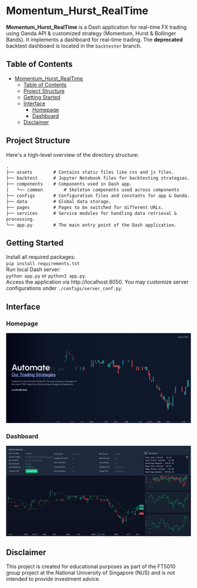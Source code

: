 # Momentum_Hurst_RealTime

__Momentum_Hurst_RealTime__ is a Dash application for real-time FX trading using Oanda API & customized strategy (Momentum, Hurst & Bollinger Bands). It implements a dashboard for real-time trading. The __deprecated__ backtest dashboard is located in the `backtester` branch.

## Table of Contents

- [Momentum\_Hurst\_RealTime](#momentum_hurst_realtime)
  - [Table of Contents](#table-of-contents)
  - [Project Structure](#project-structure)
  - [Getting Started](#getting-started)
  - [Interface](#interface)
    - [Homepage](#homepage)
    - [Dashboard](#dashboard)
  - [Disclaimer](#disclaimer)

## Project Structure

Here's a high-level overview of the directory structure:

```plaintext
.
├── assets        # Contains static files like css and js files.
├── backtest      # Jupyter Notebook files for backtesting strategies.
├── components    # Components used in Dash app.
|   └── common        # Skeleton components used across components
├── configs       # Configuration files and constants for app & Oanda.
├── data          # Global data storage.
├── pages         # Pages to be switched for different URLs.
├── services      # Service modules for handling data retrieval & processing.
└── app.py        # The main entry point of the Dash application.
```

## Getting Started
Install all required packages:\
`pip install requirements.txt`\
Run local Dash server:\
`python app.py` or `python3 app.py`.\
Access the application via http://localhost:8050. You may customize server configurations under `./configs/server_conf.py`.

## Interface
### Homepage
![image](./assets/landingPage.png)
### Dashboard
![image](./assets/dashboardPage.png)
## Disclaimer

This project is created for educational purposes as part of the FT5010 group project at the National University of Singapore (NUS) and is not intended to provide investment advice.